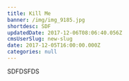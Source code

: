 ```yaml
---
title: Kill Me
banner: /img/img_9185.jpg
shortdesc: SDF
updatedDate: 2017-12-06T08:06:40.056Z
cmsUserSlug: new-slug
date: 2017-12-05T16:00:00.000Z
categories: null
---
```


SDFDSFDS